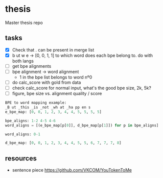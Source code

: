 # thesis

Master thesis repo

## tasks

* [X] Check that . can be present in merge list
* [X] b ut w e -> [0, 0, 1, 1] to which word does each bpe belong to. do with both langs
* [ ] get bpe alignments
* [ ] bpe alignment -> word alignment
  * 1 in the bpe list belongs to word nº0
* [ ] do calc_score with gold from data
* [ ] check calc_score for normal input, what's the good bpe size, 2k, 5k?
* [ ] figure, bpe size vs. alignment quality / score

```python
BPE to word mapping example:
_B ut _this _is _not _wh at _ha pp en s
e_bpe_map: [0, 0, 1, 2, 3, 4, 4, 5, 5, 5, 5]

bpe_aligns: 1-2 4-5 4-6
word_aligns = [(e_bpe_map[p[0]], d_bpe_map[p[1]]) for p in bpe_aligns]

word_aligns: 0-1

d_bpe_map: [0, 0, 1, 2, 3, 4, 4, 5, 5, 6, 7, 7, 7, 8]
```

## resources

* sentence piece <https://github.com/VKCOM/YouTokenToMe>
